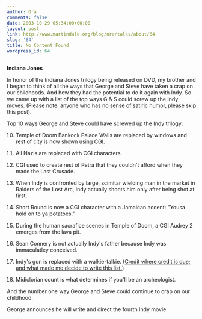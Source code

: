 ```yaml
---
author: Ora
comments: false
date: 2003-10-29 05:34:00+00:00
layout: post
link: http://www.martindale.org/blog/ora/talks/about/64
slug: '64'
title: No Content Found
wordpress_id: 64
---
```


**Indiana Jones**
  
In honor of the Indiana Jones trilogy being released on DVD, my brother and I began to think of all the ways that George and Steve have taken a crap on our childhoods. And how they had the potential to do it again with Indy. So we came up with a list of the top ways G & S could screw up the Indy moves. (Please note: anyone who has no sense of satiric humor, please skip this post).
  

  
Top 10 ways George and Steve could have screwed up the Indy trilogy:
  
10. Temple of Doom Bankock Palace Walls are replaced by windows and rest of city is now shown using CGI.
  
9. All Nazis are replaced with CGI characters.
  
8. CGI used to create rest of Petra that they couldn't afford when they made the Last Crusade.
  
7. When Indy is confronted by large, scimitar wielding man in the market in Raiders of the Lost Arc, Indy actually shoots him only after being shot at first.
  
6. Short Round is now a CGI character with a Jamaican accent: "Yousa hold on to ya potatoes."
  
5. During the human sacrafice scenes in Temple of Doom, a CGI Audrey 2 emerges from the lava pit.
  
4. Sean Connery is not actually Indy's father because Indy was immaculatley conceived.
  
3. Indy's gun is replaced with a walkie-talkie. ([Credit where credit is due; and what made me decide to write this list.](http://www.pvponline.com/archive.php3?archive=20030508))
  
2. Midiclorian count is what determines if you'll be an archeologist.
  

  
And the number one way George and Steve could continue to crap on our childhood:
  
George announces he will write and direct the fourth Indy movie.
